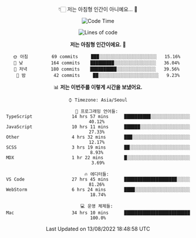 <div align='center'>
 
👇🏻 저는 아침형 인간이 아니예요... 🙊
 
<!--START_SECTION:waka-->
![Code Time](http://img.shields.io/badge/Code%20Time-0%20secs-blue)

![Lines of code](https://img.shields.io/badge/%EC%A0%80%EB%8A%94%20%EC%97%AC%ED%83%9C%EA%B9%8C%EC%A7%80%20-269%20Thousand%20%EC%A4%84%EC%9D%98%20%EC%BD%94%EB%93%9C%EB%A5%BC%20%EC%9E%91%EC%84%B1%ED%96%88%EC%96%B4%EC%9A%94.-blue)

**저는 아침형 인간이에요. 🐤** 

```text
🌞 아침         69 commits     ███░░░░░░░░░░░░░░░░░░░░░░   15.16% 
🌆 낮　         164 commits    █████████░░░░░░░░░░░░░░░░   36.04% 
🌃 저녁         180 commits    ██████████░░░░░░░░░░░░░░░   39.56% 
🌙 밤　         42 commits     ██░░░░░░░░░░░░░░░░░░░░░░░   9.23%

```


📊 **저는 이번주를 이렇게 시간을 보냈어요.** 

```text
⌚︎ Timezone: Asia/Seoul

💬 프로그래밍 언어들: 
TypeScript               14 hrs 57 mins      ██████████░░░░░░░░░░░░░░░   40.12% 
JavaScript               10 hrs 11 mins      ██████░░░░░░░░░░░░░░░░░░░   27.33% 
Other                    4 hrs 32 mins       ███░░░░░░░░░░░░░░░░░░░░░░   12.17% 
SCSS                     3 hrs 19 mins       ██░░░░░░░░░░░░░░░░░░░░░░░   8.93% 
MDX                      1 hr 22 mins        █░░░░░░░░░░░░░░░░░░░░░░░░   3.69%

🔥 에디터들: 
VS Code                  27 hrs 45 mins      ████████████████████░░░░░   81.26% 
WebStorm                 6 hrs 24 mins       ████░░░░░░░░░░░░░░░░░░░░░   18.74%

💻 운영 체제들: 
Mac                      34 hrs 10 mins      █████████████████████████   100.0%

```


 Last Updated on 13/08/2022 18:48:58 UTC
<!--END_SECTION:waka-->
 </div>
<!---
Emewjin/Emewjin is a ✨ special ✨ repository because its `README.md` (this file) appears on your GitHub profile.
You can click the Preview link to take a look at your changes.
--->
